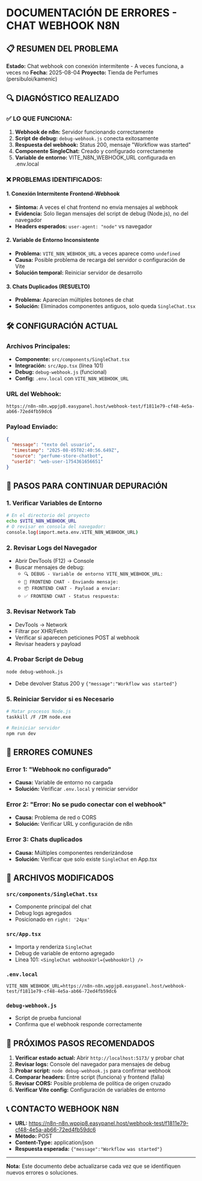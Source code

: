 # DOCUMENTACIÓN DE ERRORES - CHAT WEBHOOK N8N

## 📋 RESUMEN DEL PROBLEMA

**Estado:** Chat webhook con conexión intermitente - A veces funciona, a veces no
**Fecha:** 2025-08-04
**Proyecto:** Tienda de Perfumes (persibuloi/kamenic)

## 🔍 DIAGNÓSTICO REALIZADO

### ✅ LO QUE FUNCIONA:
1. **Webhook de n8n:** Servidor funcionando correctamente
2. **Script de debug:** `debug-webhook.js` conecta exitosamente
3. **Respuesta del webhook:** Status 200, mensaje "Workflow was started"
4. **Componente SingleChat:** Creado y configurado correctamente
5. **Variable de entorno:** VITE_N8N_WEBHOOK_URL configurada en .env.local

### ❌ PROBLEMAS IDENTIFICADOS:

#### 1. **Conexión Intermitente Frontend-Webhook**
- **Síntoma:** A veces el chat frontend no envía mensajes al webhook
- **Evidencia:** Solo llegan mensajes del script de debug (Node.js), no del navegador
- **Headers esperados:** `user-agent: "node"` vs navegador

#### 2. **Variable de Entorno Inconsistente**
- **Problema:** `VITE_N8N_WEBHOOK_URL` a veces aparece como `undefined`
- **Causa:** Posible problema de recarga del servidor o configuración de Vite
- **Solución temporal:** Reiniciar servidor de desarrollo

#### 3. **Chats Duplicados (RESUELTO)**
- **Problema:** Aparecían múltiples botones de chat
- **Solución:** Eliminados componentes antiguos, solo queda `SingleChat.tsx`

## 🛠️ CONFIGURACIÓN ACTUAL

### Archivos Principales:
- **Componente:** `src/components/SingleChat.tsx`
- **Integración:** `src/App.tsx` (línea 101)
- **Debug:** `debug-webhook.js` (funcional)
- **Config:** `.env.local` con `VITE_N8N_WEBHOOK_URL`

### URL del Webhook:
```
https://n8n-n8n.wppjp8.easypanel.host/webhook-test/f1811e79-cf48-4e5a-ab66-72ed4fb59dc6
```

### Payload Enviado:
```json
{
  "message": "texto del usuario",
  "timestamp": "2025-08-05T02:40:56.649Z",
  "source": "perfume-store-chatbot",
  "userId": "web-user-1754361656651"
}
```

## 🔧 PASOS PARA CONTINUAR DEPURACIÓN

### 1. **Verificar Variables de Entorno**
```bash
# En el directorio del proyecto
echo $VITE_N8N_WEBHOOK_URL
# O revisar en consola del navegador:
console.log(import.meta.env.VITE_N8N_WEBHOOK_URL)
```

### 2. **Revisar Logs del Navegador**
- Abrir DevTools (F12) → Console
- Buscar mensajes de debug:
  - `🔍 DEBUG - Variable de entorno VITE_N8N_WEBHOOK_URL:`
  - `🚀 FRONTEND CHAT - Enviando mensaje:`
  - `📦 FRONTEND CHAT - Payload a enviar:`
  - `✅ FRONTEND CHAT - Status respuesta:`

### 3. **Revisar Network Tab**
- DevTools → Network
- Filtrar por XHR/Fetch
- Verificar si aparecen peticiones POST al webhook
- Revisar headers y payload

### 4. **Probar Script de Debug**
```bash
node debug-webhook.js
```
- Debe devolver Status 200 y `{"message":"Workflow was started"}`

### 5. **Reiniciar Servidor si es Necesario**
```bash
# Matar procesos Node.js
taskkill /F /IM node.exe

# Reiniciar servidor
npm run dev
```

## 🚨 ERRORES COMUNES

### Error 1: "Webhook no configurado"
- **Causa:** Variable de entorno no cargada
- **Solución:** Verificar `.env.local` y reiniciar servidor

### Error 2: "Error: No se pudo conectar con el webhook"
- **Causa:** Problema de red o CORS
- **Solución:** Verificar URL y configuración de n8n

### Error 3: Chats duplicados
- **Causa:** Múltiples componentes renderizándose
- **Solución:** Verificar que solo existe `SingleChat` en App.tsx

## 📁 ARCHIVOS MODIFICADOS

### `src/components/SingleChat.tsx`
- Componente principal del chat
- Debug logs agregados
- Posicionado en `right: '24px'`

### `src/App.tsx`
- Importa y renderiza `SingleChat`
- Debug de variable de entorno agregado
- Línea 101: `<SingleChat webhookUrl={webhookUrl} />`

### `.env.local`
```
VITE_N8N_WEBHOOK_URL=https://n8n-n8n.wppjp8.easypanel.host/webhook-test/f1811e79-cf48-4e5a-ab66-72ed4fb59dc6
```

### `debug-webhook.js`
- Script de prueba funcional
- Confirma que el webhook responde correctamente

## 🎯 PRÓXIMOS PASOS RECOMENDADOS

1. **Verificar estado actual:** Abrir `http://localhost:5173/` y probar chat
2. **Revisar logs:** Console del navegador para mensajes de debug
3. **Probar script:** `node debug-webhook.js` para confirmar webhook
4. **Comparar headers:** Entre script (funciona) y frontend (falla)
5. **Revisar CORS:** Posible problema de política de origen cruzado
6. **Verificar Vite config:** Configuración de variables de entorno

## 📞 CONTACTO WEBHOOK N8N

- **URL:** https://n8n-n8n.wppjp8.easypanel.host/webhook-test/f1811e79-cf48-4e5a-ab66-72ed4fb59dc6
- **Método:** POST
- **Content-Type:** application/json
- **Respuesta esperada:** `{"message":"Workflow was started"}`

---

**Nota:** Este documento debe actualizarse cada vez que se identifiquen nuevos errores o soluciones.
